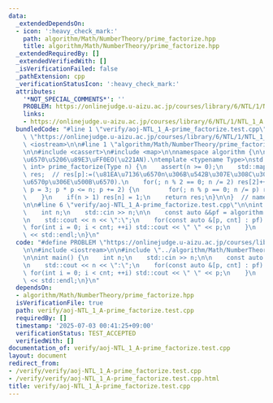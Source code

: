 ```yaml
---
data:
  _extendedDependsOn:
  - icon: ':heavy_check_mark:'
    path: algorithm/Math/NumberTheory/prime_factorize.hpp
    title: algorithm/Math/NumberTheory/prime_factorize.hpp
  _extendedRequiredBy: []
  _extendedVerifiedWith: []
  _isVerificationFailed: false
  _pathExtension: cpp
  _verificationStatusIcon: ':heavy_check_mark:'
  attributes:
    '*NOT_SPECIAL_COMMENTS*': ''
    PROBLEM: https://onlinejudge.u-aizu.ac.jp/courses/library/6/NTL/1/NTL_1_A
    links:
    - https://onlinejudge.u-aizu.ac.jp/courses/library/6/NTL/1/NTL_1_A
  bundledCode: "#line 1 \"verify/aoj-NTL_1_A-prime_factorize.test.cpp\"\n#define PROBLEM\
    \ \"https://onlinejudge.u-aizu.ac.jp/courses/library/6/NTL/1/NTL_1_A\"\n\n#include\
    \ <iostream>\n\n#line 1 \"algorithm/Math/NumberTheory/prime_factorize.hpp\"\n\n\
    \n\n#include <cassert>\n#include <map>\n\nnamespace algorithm {\n\n// \u7D20\u56E0\
    \u6570\u5206\u89E3\uFF0EO(\u221AN).\ntemplate <typename Type>\nstd::map<Type,\
    \ int> prime_factorize(Type n) {\n    assert(n >= 0);\n    std::map<Type, int>\
    \ res;  // res[p]:=(\u81EA\u7136\u6570n\u306B\u542B\u307E\u308C\u308B\u7D20\u56E0\
    \u6570p\u306E\u500B\u6570).\n    for(; n % 2 == 0; n /= 2) res[2]++;\n    for(Type\
    \ p = 3; p * p <= n; p += 2) {\n        for(; n % p == 0; n /= p) res[p]++;\n\
    \    }\n    if(n > 1) res[n] = 1;\n    return res;\n}\n\n}  // namespace algorithm\n\
    \n\n#line 6 \"verify/aoj-NTL_1_A-prime_factorize.test.cpp\"\n\nint main() {\n\
    \    int n;\n    std::cin >> n;\n\n    const auto &&pf = algorithm::prime_factorize(n);\n\
    \n    std::cout << n << \":\";\n    for(const auto &[p, cnt] : pf) {\n       \
    \ for(int i = 0; i < cnt; ++i) std::cout << \" \" << p;\n    }\n    std::cout\
    \ << std::endl;\n}\n"
  code: "#define PROBLEM \"https://onlinejudge.u-aizu.ac.jp/courses/library/6/NTL/1/NTL_1_A\"\
    \n\n#include <iostream>\n\n#include \"../algorithm/Math/NumberTheory/prime_factorize.hpp\"\
    \n\nint main() {\n    int n;\n    std::cin >> n;\n\n    const auto &&pf = algorithm::prime_factorize(n);\n\
    \n    std::cout << n << \":\";\n    for(const auto &[p, cnt] : pf) {\n       \
    \ for(int i = 0; i < cnt; ++i) std::cout << \" \" << p;\n    }\n    std::cout\
    \ << std::endl;\n}\n"
  dependsOn:
  - algorithm/Math/NumberTheory/prime_factorize.hpp
  isVerificationFile: true
  path: verify/aoj-NTL_1_A-prime_factorize.test.cpp
  requiredBy: []
  timestamp: '2025-07-03 00:41:25+09:00'
  verificationStatus: TEST_ACCEPTED
  verifiedWith: []
documentation_of: verify/aoj-NTL_1_A-prime_factorize.test.cpp
layout: document
redirect_from:
- /verify/verify/aoj-NTL_1_A-prime_factorize.test.cpp
- /verify/verify/aoj-NTL_1_A-prime_factorize.test.cpp.html
title: verify/aoj-NTL_1_A-prime_factorize.test.cpp
---
```

